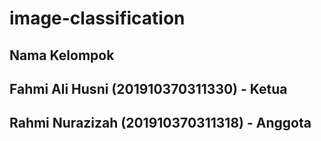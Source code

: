 # image-classification

## Nama Kelompok 

## Fahmi Ali Husni (201910370311330) - Ketua
## Rahmi Nurazizah (201910370311318) - Anggota
